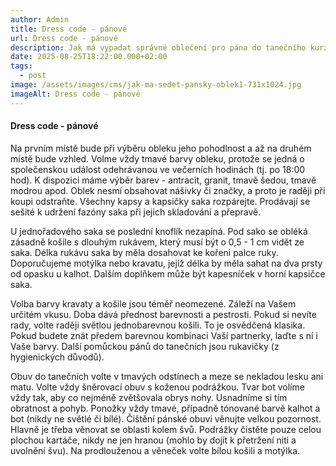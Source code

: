 ```yaml
---
author: Admin
title: Dress code - pánové
url: Dress code - pánové
description: Jak má vypadat správné oblečení pro pána do tanečního kurzu
date: 2025-08-25T18:22:00.000+02:00
tags:
  - post
image: /assets/images/cms/jak-ma-sedet-pansky-oblek1-731x1024.jpg
imageAlt: Dress code - pánové
---
```

#### Dress code - pánové

Na prvním místě bude při výběru obleku jeho pohodlnost a až na druhém místě bude vzhled. Volme vždy tmavé barvy obleku, protože se jedná o společenskou událost odehrávanou ve večerních hodinách (tj. po 18:00 hod). K dispozici máme výběr barev - antracit, granit, tmavě šedou, tmavě modrou apod. Oblek nesmí obsahovat nášivky či značky, a proto je raději při koupi odstraňte. Všechny kapsy a kapsičky saka rozpárejte. Prodávají se sešité k udržení fazóny saka při jejich skladování a přepravě.

U jednořadového saka se poslední knoflík nezapíná. Pod sako se obléká zásadně košile s dlouhým rukávem, který musí být o 0,5 - 1 cm vidět ze saka. Délka rukávu saka by měla dosahovat ke kořeni palce ruky.
Doporučujeme motýlka nebo kravatu, jejíž délka by měla sahat na dva prsty od opasku u kalhot. Dalším doplňkem může být kapesníček v horní kapsičce saka.

Volba barvy kravaty a košile jsou téměř neomezené. Záleží na Vašem určitém vkusu. Doba dává přednost barevnosti a pestrosti. Pokud si nevíte rady, volte raději světlou jednobarevnou košili. To je osvědčená klasika. Pokud budete znát předem barevnou kombinaci Vaší partnerky, laďte s ní i Vaše barvy.
Další pomůckou pánů do tanečních jsou rukavičky (z hygienických důvodů).

Obuv do tanečních volte v tmavých odstínech a meze se nekladou lesku ani matu. Volte vždy šněrovací obuv s koženou podrážkou. Tvar bot volíme vždy tak, aby co nejméně zvětšovala obrys nohy. Usnadníme si tím obratnost a pohyb. Ponožky vždy tmavé, případně tónované barvě kalhot a bot (nikdy ne světlé či bílé).
Čištění pánské obuvi věnujte velkou pozornost. Hlavně je třeba věnovat se oblasti kolem švů. Podrážky čistěte pouze celou plochou kartáče, nikdy ne jen hranou (mohlo by dojít k přetržení niti a uvolnění švu).
Na prodlouženou a věneček volte bílou košili a motýlka.
